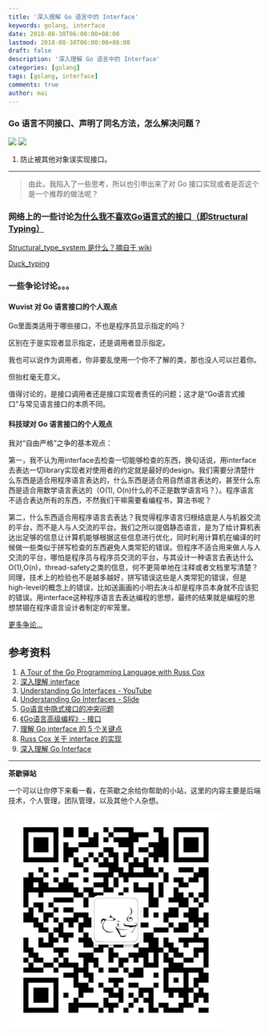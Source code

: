 ```yaml
---
title: '深入理解 Go 语言中的 Interface'
keywords: golang, interface
date: 2018-08-30T06:00:00+08:00
lastmod: 2018-08-30T06:00:00+08:00
draft: false
description: '深入理解 Go 语言中的 Interface'
categories: [golang]
tags: [golang, interface]
comments: true
author: mai
---
```


### Go 语言不同接口、声明了同名方法，怎么解决问题？

![](../images/2018-08-30-interface.png)
![](../images/2018-08-30-interface2.png)

1. 防止被其他对象误实现接口。

----

>由此，我陷入了一些思考，所以也引申出来了对 Go 接口实现或者是否这个是一个推荐的做法呢？

### 网络上的一些讨论[为什么我不喜欢Go语言式的接口（即Structural Typing）](http://blog.zhaojie.me/2013/04/why-i-dont-like-go-style-interface-or-structural-typing.html)

[Structural_type_system 是什么？摘自于 wiki](https://en.wikipedia.org/wiki/Structural_type_system)

[Duck_typing](http://en.wikipedia.org/wiki/Duck_typing)

### 一些争论讨论。。。

#### Wuvist 对 Go 语言接口的个人观点

Go里面类适用于哪些接口，不也是程序员显示指定的吗？

区别在于是实现者显示指定，还是调用者显示指定。

我也可以说作为调用者，你非要乱使用一个你不了解的类，那也没人可以拦着你。

但抬杠毫无意义。

值得讨论的，是接口调用者还是接口实现者责任的问题；这才是“Go语言式接口”与常见语言接口的本质不同。

#### 科技球对 Go 语言接口的个人观点

我对“自由严格”之争的基本观点：

第一，我不认为用interface去检查一切能够检查的东西，换句话说，用interface去表达一切library实现者对使用者的约定就是最好的design。我们需要分清楚什么东西是适合用程序语言表达的，什么东西是适合用自然语言表达的，甚至什么东西是适合用数学语言表达的（O(1), O(n)什么的不正是数学语言吗？）。程序语言不适合表达所有的东西，不然我们干嘛需要看编程书，算法书呢？

第二，什么东西适合用程序语言去表达？我觉得程序语言归根结底是人与机器交流的平台，而不是人与人交流的平台。我们之所以提倡静态语言，是为了给计算机表达出足够的信息让计算机能够根据这些信息进行优化，同时利用计算机在编译的时候做一些类似于拼写检查的东西避免人类常犯的错误。但程序不适合用来做人与人交流的平台，哪怕是程序员与程序员交流的平台，与其设计一种语言去表达什么O(1),O(n)，thread-safety之类的信息，何不更简单地在注释或者文档里写清楚？同理，技术上的检验也不是越多越好，拼写错误这些是人类常犯的错误，但是high-level的概念上的错误，比如送画画的小明去决斗却是程序员本身就不应该犯的错误。用interface这种程序语言去表达编程的思想，最终的结果就是编程的思想禁锢在程序语言设计者制定的牢笼里。

[更多争论...](http://www.ituring.com.cn/article/37642)

## 参考资料

1. [A Tour of the Go Programming Language with Russ Cox](http://www.youtube.com/watch?v=MzYZhh6gpI0)
2. [深入理解 interface](https://zhuanlan.zhihu.com/p/32926119)
3. [Understanding Go Interfaces - YouTube](https://www.youtube.com/watch?v=F4wUrj6pmSI)
4. [Understanding Go Interfaces - Slide](https://speakerdeck.com/campoy/understanding-the-interface)
5. [Go语言中隐式接口的冲突问题](https://my.oschina.net/chai2010/blog/416679)
6. [《Go语言高级编程》- 接口](https://github.com/chai2010/advanced-go-programming-book/blob/master/ch1-basic/ch1-04-func-method-interface.md#143-%E6%8E%A5%E5%8F%A3)
7. [理解 Go interface 的 5 个关键点](https://sanyuesha.com/2017/07/22/how-to-understand-go-interface/)
8. [Russ Cox 关于 interface 的实现](https://research.swtch.com/interfaces)
9. [深入理解 Go Interface](http://legendtkl.com/2017/06/12/understanding-golang-interface/)


----

**茶歇驿站**

一个可以让你停下来看一看，在茶歇之余给你帮助的小站，这里的内容主要是后端技术，个人管理，团队管理，以及其他个人杂想。

![茶歇驿站二维码](https://raw.githubusercontent.com/yangwenmai/maiyang.me/master/blog/tech_tea.jpg)
